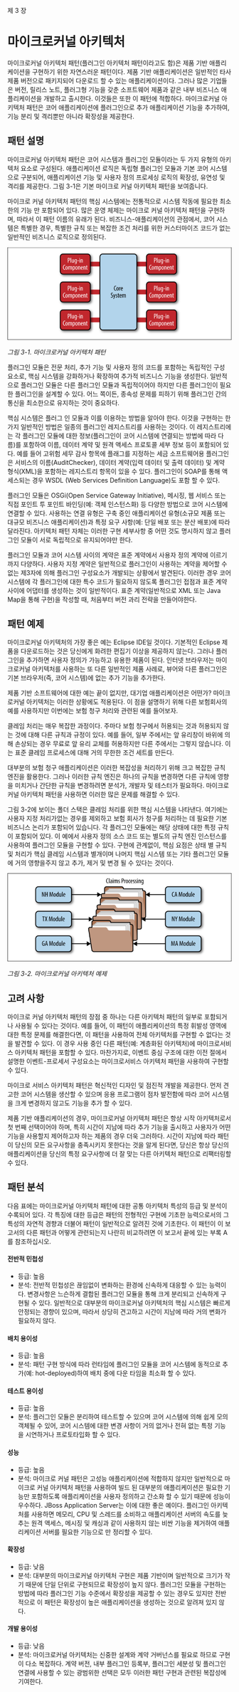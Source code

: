 제 3 장
# 마이크로커널 아키텍처
마이크로커널 아키텍처 패턴(플러그인 아키텍처 패턴이라고도 함)은 제품 기반 애플리케이션을 구현하기 위한 자연스러운 패턴이다. 제품 기반 애플리케이션은 일반적인 타사 제품 버전으로 패키지되어 다운로드 할 수 있는 애플리케이션이다. 그러나 많은 기업들은 버전, 릴리스 노트, 플러그형 기능을 갖춘 소프트웨어 제품과 같은 내부 비즈니스 애플리케이션을 개발하고 출시한다. 이것들은 또한 이 패턴에 적합하다. 마이크로커널 아키텍처 패턴은 코어 애플리케이션에 플러그인으로 추가 애플리케이션 기능을 추가하여, 기능 분리 및 격리뿐만 아니라 확장성을 제공한다.

## 패턴 설명
마이크로커널 아키텍처 패턴은 코어 시스템과 플러그인 모듈이라는 두 가지 유형의 아키텍처 요소로 구성된다. 애플리케이션 로직은 독립형 플러그인 모듈과 기본 코어 시스템으로 구분되어, 애플리케이션 기능 및 사용자 정의 프로세싱 로직의 확장성, 유연성 및 격리를 제공한다. 그림 3-1은 기본 마이크로 커널 아키텍처 패턴을 보여줍니다.

마이크로 커널 아키텍처 패턴의 핵심 시스템에는 전통적으로 시스템 작동에 필요한 최소한의 기능 만 포함되어 있다. 많은 운영 체제는 마이크로 커널 아키텍처 패턴을 구현하며, 따라서 이 패턴 이름의 유래가 된다. 비즈니스-애플리케이션의 관점에서, 코어 시스템은 특별한 경우, 특별한 규칙 또는 복잡한 조건 처리를 위한 커스터마이즈 코드가 없는 일반적인 비즈니스 로직으로 정의된다.

![figure3-1](./figures/figure3-1.png)

_그림 3-1. 마이크로커널 아키텍처 패턴_

플러그인 모듈은 전문 처리, 추가 기능 및 사용자 정의 코드를 포함하는 독립적인 구성 요소로, 핵심 시스템을 강화하거나 확장하여 추가적 비즈니스 기능을 생성한다. 일반적으로 플러그인 모듈은 다른 플러그인 모듈과 독립적이어야 하지만 다른 플러그인이 필요한 플러그인을 설계할 수 있다. 어느 쪽이든, 종속성 문제를 피하기 위해 플러그인 간의 통신을 최소한으로 유지하는 것이 중요하다.

핵심 시스템은 플러그 인 모듈과 이를 이용하는 방법을 알아야 한다. 이것을 구현하는 한 가지 일반적인 방법은 일종의 플러그인 레지스트리를 사용하는 것이다. 이 레지스트리에는 각 플러그인 모듈에 대한 정보(플러그인이 코어 시스템에 연결되는 방법에 따라 다름)를 포함하여 이름, 데이터 계약 및 원격 액세스 프로토콜 세부 정보 등이 포함되어 있다. 예를 들어 고위험 세무 감사 항목에 플래그를 지정하는 세금 소프트웨어용 플러그인은 서비스의 이름(AuditChecker), 데이터 계약(입력 데이터 및 출력 데이터) 및 계약 형식(XML)을 포함하는 레지스트리 항목이 있을 수 있다. 플러그인이 SOAP를 통해 액세스되는 경우 WSDL (Web Services Definition Language)도 포함 할 수 있다.

플러그인 모듈은  OSGi(Open Service Gateway Initiative), 메시징, 웹 서비스 또는 직접 포인트 투 포인트 바인딩(예: 객체 인스턴스화) 등 다양한 방법으로 코어 시스템에 연결할 수 있다. 사용하는 연결 유형은 구축 중인 애플리케이션 유형(소규모 제품 또는 대규모 비즈니스 애플리케이션)과 특정 요구 사항(예: 단일 배포 또는 분산 배포)에 따라 달라진다. 아키텍처 패턴 자체는 이러한 구현 세부사항 중 어떤 것도 명시하지 않고 플러그인 모듈이 서로 독립적으로 유지되어야만 한다.

플러그인 모듈과 코어 시스템 사이의 계약은 표준 계약에서 사용자 정의 계약에 이르기까지 다양하다. 사용자 지정 계약은 일반적으로 플러그인이 사용하는 계약을 제어할 수 없는 제3자에 의해 플러그인 구성요소가 개발되는 상황에서 발견된다. 이러한 경우 코어 시스템에 각 플러그인에 대한 특수 코드가 필요하지 않도록 플러그인 접점과 표준 계약 사이에 어댑터를 생성하는 것이 일반적이다. 표준 계약(일반적으로 XML 또는 Java Map을 통해 구현)을 작성할 때, 처음부터 버전 과리 전략을 만들어야한다.

## 패턴 예제
마이크로커널 아키텍처의 가장 좋은 예는 Eclipse IDE일 것이다. 기본적인 Eclipse 제품을 다운로드하는 것은 당신에게 화려한 편집기 이상을 제공하지 않는다. 그러나 플러그인을 추가하면 사용자 정의가 가능하고 유용한 제품이 된다. 인터넷 브라우저는 마이크로커널 아키텍처를 사용하는 또 다른 일반적인 제품 사례로, 뷰어와 다른 플러그인은 기본 브라우저(즉, 코어 시스템)에 없는 추가 기능을 추가한다.

제품 기반 소프트웨어에 대한 예는 끝이 없지만, 대기업 애플리케이션은 어떤가? 마이크로커널 아키텍처는 이러한 상황에도 적용된다. 이 점을 설명하기 위해 다른 보험회사의 예를 사용하지만 이번에는 보험 청구 처리와 관련된 예를 들어보자.

클레임 처리는 매우 복잡한 과정이다. 주마다 보험 청구에서 허용되는 것과 허용되지 않는 것에 대해 다른 규칙과 규정이 있다. 예를 들어, 일부 주에서는 앞 유리창이 바위에 의해 손상되는 경우 무료로 앞 유리 교체를 허용하지만 다른 주에서는 그렇지 않습니다. 이는 표준 클레임 프로세스에 대해 거의 무한한 조건 세트를 만든다.

대부분의 보험 청구 애플리케이션은 이러한 복잡성을 처리하기 위해 크고 복잡한 규칙 엔진을 활용한다. 그러나 이러한 규칙 엔진은 하나의 규칙을 변경하면 다른 규칙에 영향을 미치거나 간단한 규칙을 변경하려면 분석가, 개발자 및 테스터가 필요하다. 마이크로커널 아키텍처 패턴을 사용하면 이러한 많은 문제를 해결할 수 있다.

그림 3-2에 보이는 폴더 스택은 클레임 처리를 위한 핵심 시스템을 나타낸다. 여기에는 사용자 지정 처리가없는 경우를 제외하고 보험 회사가 청구를 처리하는 데 필요한 기본 비즈니스 논리가 포함되어 있습니다. 각 플러그인 모듈에는 해당 상태에 대한 특정 규칙이 포함되어 있다. 이 예에서 사용자 정의 소스 코드 또는 별도의 규칙 엔진 인스턴스를 사용하여 플러그인 모듈을 구현할 수 있다. 구현에 관계없이, 핵심 요점은 상태 별 규칙 및 처리가 핵심 클레임 시스템과 별개이며 나머지 핵심 시스템 또는 기타 플러그인 모듈에 거의 영향을주지 않고 추가, 제거 및 변경 될 수 있다는 것이다.

![figure3-2](./figures/figure3-2.png)

_그림 3-2. 마이크로커널 아키텍처 예제_

## 고려 사항
마이크로 커널 아키텍처 패턴의 장점 중 하나는 다른 아키텍처 패턴의 일부로 포함되거나 사용될 수 있다는 것이다. 예를 들어, 이 패턴이 애플리케이션의 특정 휘발성 영역에 대한 특정 문제를 해결한다면, 이 패턴을 사용하여 전체 아키텍처를 구현할 수 없다는 것을 발견할 수 있다. 이 경우 사용 중인 다른 패턴(예: 계층화된 아키텍처)에 마이크로서비스 아키텍처 패턴을 포함할 수 있다. 마찬가지로, 이벤트 중심 구조에 대한 이전 절에서 설명한 이벤트-프로세서 구성요소는 마이크로서비스 아키텍처 패턴을 사용하여 구현할 수 있다.

마이크로 서비스 아키텍처 패턴은 혁신적인 디자인 및 점진적 개발을 제공한다. 먼저 견고한 코어 시스템을 생산할 수 있으며 응용 프로그램이 점차 발전함에 따라 코어 시스템을 크게 변경하지 않고도 기능을 추가 할 수 있다.

제품 기반 애플리케이션의 경우, 마이크로커널 아키텍처 패턴은 항상 시작 아키텍처로서 첫 번째 선택이어야 하며, 특히 시간이 지남에 따라 추가 기능을 출시하고 사용자가 어떤 기능을 사용할지 제어하고자 하는 제품의 경우 더욱 그러하다. 시간이 지남에 따라 패턴이 당신의 모든 요구사항을 충족시키지 못한다는 것을 알게 된다면, 당신은 항상 당신의 애플리케이션을 당신의 특정 요구사항에 더 잘 맞는 다른 아키텍처 패턴으로 리팩터링할 수 있다.

## 패턴 분석
다음 표에는 마이크로커널 아키텍처 패턴에 대한 공통 아키텍처 특성의 등급 및 분석이 수록되어 있다. 각 특징에 대한 등급은 패턴의 전형적인 구현에 기초한 능력으로서의 그 특성의 자연적 경향과 더불어 패턴이 일반적으로 알려진 것에 기초한다. 이 패턴이 이 보고서의 다른 패턴과 어떻게 관련되는지 나란히 비교하려면 이 보고서 끝에 있는 부록 A를 참조하십시오.

#### 전반적 민첩성
  - 등급: 높음
  - 분석: 전반적 민첩성은 끊임없이 변화하는 환경에 신속하게 대응할 수 있는 능력이다. 변경사항은 느슨하게 결합된 플러그인 모듈을 통해 크게 분리되고 신속하게 구현될 수 있다. 일반적으로 대부분의 마이크로커널 아키텍처의 핵심 시스템은 빠르게 안정되는 경향이 있으며, 따라서 상당히 견고하고 시간이 지남에 따라 거의 변화가 필요하지 않다.

#### 배치 용이성
  - 등급: 높음
  - 분석: 패턴 구현 방식에 따라 런타임에 플러그인 모듈을 코어 시스템에 동적으로 추가(예: hot-deployed)하여 배치 중에 다운 타임을 최소화 할 수 있다.

#### 테스트 용이성
  - 등급: 높음
  - 분석: 플러그인 모듈은 분리하여 테스트할 수 있으며 코어 시스템에 의해 쉽게 모의 객체될 수 있어, 코어 시스템에 대한 변경 사항이 거의 없거나 전혀 없는 특정 기능을 시연하거나 프로토타입화 할 수 있다.

#### 성능
  - 등급: 높음
  - 분석: 마이크로 커널 패턴은 고성능 애플리케이션에 적합하지 않지만 일반적으로 마이크로 커널 아키텍처 패턴을 사용하여 빌드 된 대부분의 애플리케이션은 필요한 기능만 포함하도록 애플리케이션을 사용자 정의하고 간소화 할 수 있기 때문에 성능이 우수하다. JBoss Application Server는 이에 대한 좋은 예이다. 플러그인 아키텍처를 사용하면 메모리, CPU 및 스레드를 소비하고 애플리케이션 서버의 속도를 늦추는 원격 액세스, 메시징 및 캐싱과 같이 사용하지 않는 비싼 기능을 제거하여 애플리케이션 서버를 필요한 기능으로 만 정리할 수 있다. 


#### 확장성
  - 등급: 낮음
  - 분석: 대부분의 마이크로커널 아키텍처 구현은 제품 기반이며 일반적으로 크기가 작기 때문에 단일 단위로 구현되므로 확장성이 높지 않다. 플러그인 모듈을 구현하는 방법에 따라 플러그인 기능 수준에서 확장성을 제공할 수 있는 경우도 있지만 전반적으로 이 패턴은 확장성이 높은 애플리케이션을 생성하는 것으로 알려져 있지 않다.

#### 개발 용이성
  - 등급: 낮음
  - 분석: 마이크로커널 아키텍처는 신중한 설계와 계약 거버넌스를 필요로 하므로 구현이 다소 복잡하다. 계약 버전, 내부 플러그인 등록부, 플러그인 세분성 및 플러그인 연결에 사용할 수 있는 광범위한 선택은 모두 이러한 패턴 구현과 관련된 복잡성에 기여한다.

